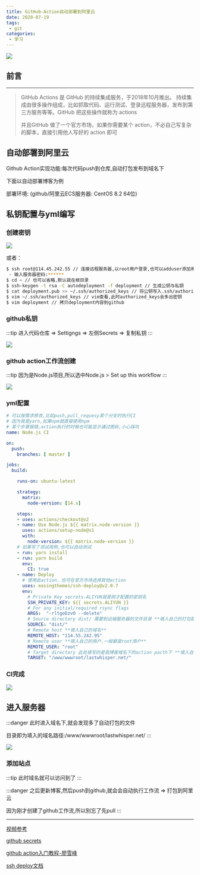 ```yaml
---
title: GitHub-Action自动部署到阿里云
date: 2020-07-19
tags:
 - git
categories: 
 - 学习
---
```


![](/img/learn/2020/0719/header3.png)

## 前言

---

> GitHub Actions 是 GitHub 的持续集成服务，于2018年10月推出。
> 持续集成由很多操作组成，比如抓取代码、运行测试、登录远程服务器，发布到第三方服务等等。GitHub 把这些操作就称为 actions
>
> 并且GitHub 做了一个官方市场，如果你需要某个 action，不必自己写复杂的脚本，直接引用他人写好的 action 即可

## 自动部署到阿里云

Github Action实现功能:每次代码push到仓库,自动打包发布到域名下

下面以自动部署博客为例

部署环境: (github/阿里云ECS服务器: CentOS 8.2 64位)

## 私钥配置与yml编写

### 创建密钥

![](/img/learn/2020/0719/action01.png)

或者：

```bash
$ ssh root@114.45.242.55 // 连接远程服务器,以root用户登录,也可以adduser添加用户
 - 输入服务器密码:******
$ cd ~ // 也可以省略,默认就在根目录
$ ssh-keygen -t rsa -C autodeployment -f deployment // 生成公钥与私钥
$ cat deployment.pub >> ~/.ssh/authorized_keys // 将公钥写入.ssh/authorized_keys
$ vim ~/.ssh/authorized_keys // vim查看,此时authorized_keys会多出密钥
$ vim deployment // 拷贝deployment内容到github
```

### github私钥

:::tip
进入代码仓库 =>  Settigngs => 左侧Secrets => 复制私钥
:::

![](/img/learn/2020/0719/action02.png)

### github action工作流创建

:::tip
因为是Node.js项目,所以选中Node.js > Set up this workflow
:::

![](/img/learn/2020/0719/action03.png)

### yml配置

```yaml
# 可以按需求修改,比如push,pull_requesy某个分支时执行CI
# 因为我是yarn,如果npm就直接使用npm
# 某个步骤报错,action执行的时候也可能显示通过图标,小心踩坑
name: Node.js CI

on:
  push:
    branches: [ master ]

jobs:
  build:

    runs-on: ubuntu-latest

    strategy:
      matrix:
        node-version: [14.x]

    steps:
    - uses: actions/checkout@v2
    - name: Use Node.js ${{ matrix.node-version }}
      uses: actions/setup-node@v1
      with:
        node-version: ${{ matrix.node-version }}
    # 如果写了测试用例,也可以自动测试
    - run: yarn install
    - run: yarn build
      env:
        CI: true
    - name: Deploy
      # 使用此action，也可在官方市场选择其他action
      uses: easingthemes/ssh-deploy@v2.0.7
      env:
        # Private Key secrets.ALIYUN就是刚才配置的密钥名
        SSH_PRIVATE_KEY: ${{ secrets.ALIYUN }}
        # For any initial/required rsync flags
        ARGS:  "-rltgoDzvO --delete"
        # Source directory dist/ 需要到远端服务器的文件目录 **填入自己的打包路径**
        SOURCE: "dist/"
        # Remote host **填入自己的域名**
        REMOTE_HOST: "114.55.242.95"
        # Remote user **填入自己的用户,一般都是root用户**
        REMOTE_USER: "root"
        # Target directory 此处填写的是我博客域名下的action pacth下 **填入自己的域名路径**
        TARGET: "/www/wwwroot/lastwhisper.net/"
```

### CI完成

![](/img/learn/2020/0719/action04.png)

## 进入服务器

:::danger
此时进入域名下,就会发现多了自动打包的文件

目录即为填入的域名路径:/www/wwwroot/lastwhisper.net/
:::

![](/img/learn/2020/0719/action05.png)

### 添加站点

:::tip
此时域名就可以访问到了
:::

:::danger
之后更新博客,然后push到github,就会会自动执行工作流 => 打包到阿里云

因为刚才创建了github工作流,所以别忘了先pull
:::

---

[视频参考](https://www.bilibili.com/video/BV1g7411K7vs)

[github secrets](https://help.github.com/en/actions/configuring-and-managing-workflows/creating-and-storing-encrypted-secrets)

[github action入门教程-廖雪峰](http://www.ruanyifeng.com/blog/2019/09/getting-started-with-github-actions.html)

[ssh deploy文档](https://github.com/marketplace/actions/ssh-deploy)
